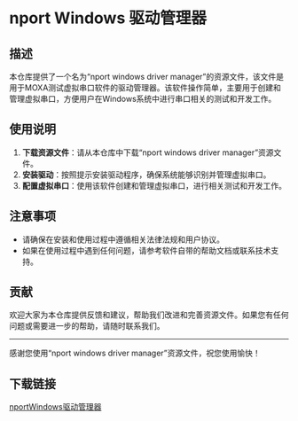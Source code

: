 # nport Windows 驱动管理器

## 描述

本仓库提供了一个名为“nport windows driver manager”的资源文件，该文件是用于MOXA测试虚拟串口软件的驱动管理器。该软件操作简单，主要用于创建和管理虚拟串口，方便用户在Windows系统中进行串口相关的测试和开发工作。

## 使用说明

1. **下载资源文件**：请从本仓库中下载“nport windows driver manager”资源文件。
2. **安装驱动**：按照提示安装驱动程序，确保系统能够识别并管理虚拟串口。
3. **配置虚拟串口**：使用该软件创建和管理虚拟串口，进行相关测试和开发工作。

## 注意事项

- 请确保在安装和使用过程中遵循相关法律法规和用户协议。
- 如果在使用过程中遇到任何问题，请参考软件自带的帮助文档或联系技术支持。

## 贡献

欢迎大家为本仓库提供反馈和建议，帮助我们改进和完善资源文件。如果您有任何问题或需要进一步的帮助，请随时联系我们。

---

感谢您使用“nport windows driver manager”资源文件，祝您使用愉快！

## 下载链接

[nportWindows驱动管理器](https://pan.quark.cn/s/0998ec8b0928)